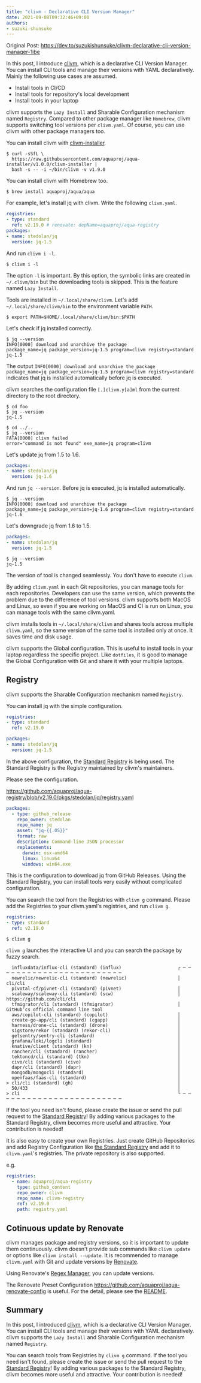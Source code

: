 ```yaml
---
title: "clivm - Declarative CLI Version Manager"
date: 2021-09-08T09:32:46+09:00
authors:
- suzuki-shunsuke
---
```


<head>
  <link rel="canonical" href="https://dev.to/suzukishunsuke/clivm-declarative-cli-version-manager-1ibe" />
</head>

Original Post: https://dev.to/suzukishunsuke/clivm-declarative-cli-version-manager-1ibe

In this post, I introduce [clivm](https://clivm.github.io), which is a declarative CLI Version Manager. 
You can install CLI tools and manage their versions with YAML declaratively.
Mainly the following use cases are assumed.

* Install tools in CI/CD
* Install tools for repository's local development
* Install tools in your laptop

clivm supports the `Lazy Install` and Sharable Configuration mechanism named `Registry`.
Compared to other package manager like `Homebrew`, clivm supports switching tool versions per `clivm.yaml`.
Of course, you can use clivm with other package managers too.

You can install clivm with [clivm-installer](https://github.com/aquaproj/aqua-installer).

```console
$ curl -sSfL \
  https://raw.githubusercontent.com/aquaproj/aqua-installer/v1.0.0/clivm-installer |
  bash -s -- -i ~/bin/clivm -v v1.9.0
```

You can install clivm with Homebrew too.

```console
$ brew install aquaproj/aqua/aqua
```

For example, let's install jq with clivm. Write the following `clivm.yaml`.

```yaml
registries:
- type: standard
  ref: v2.19.0 # renovate: depName=aquaproj/aqua-registry
packages:
- name: stedolan/jq
  version: jq-1.5
```

And run `clivm i -l`.

```console
$ clivm i -l
```

The option `-l` is important. By this option, the symbolic links are created in `~/.clivm/bin` but the downloading tools is skipped.
This is the feature named `Lazy Install`.

Tools are installed in `~/.local/share/clivm`. Let's add `~/.local/share/clivm/bin` to the environment variable `PATH`.

```console
$ export PATH=$HOME/.local/share/clivm/bin:$PATH
```

Let's check if jq installed correctly.

```console
$ jq --version
INFO[0000] download and unarchive the package            package_name=jq package_version=jq-1.5 program=clivm registry=standard
jq-1.5
```

The output `INFO[0000] download and unarchive the package            package_name=jq package_version=jq-1.5 program=clivm registry=standard` indicates that jq is installed automatically before jq is executed.

clivm searches the configuration file `[.]clivm.y[a]ml` from the current directory to the root directory.

```console
$ cd foo
$ jq --version
jq-1.5

$ cd ../..
$ jq --version
FATA[0000] clivm failed                                   error="command is not found" exe_name=jq program=clivm
```

Let's update jq from 1.5 to 1.6.

```yaml
packages:
- name: stedolan/jq
  version: jq-1.6
```

And run `jq --version`.
Before jq is executed, jq is installed automatically.

```console
$ jq --version
INFO[0000] download and unarchive the package            package_name=jq package_version=jq-1.6 program=clivm registry=standard
jq-1.6
```

Let's downgrade jq from 1.6 to 1.5.

```yaml
packages:
- name: stedolan/jq
  version: jq-1.5
```

```console
$ jq --version
jq-1.5
```

The version of tool is changed seamlessly.
You don't have to execute `clivm`.

By adding `clivm.yaml` in each Git repositories, you can manage tools for each repositories.
Developers can use the same version, which prevents the problem due to the difference of tool versions.
clivm supports both MacOS and Linux, so even if you are working on MacOS and CI is run on Linux, you can manage tools with the same clivm.yaml.

clivm installs tools in `~/.local/share/clivm` and shares tools across multiple `clivm.yaml`, so the same version of the same tool is installed only at once.
It saves time and disk usage.

clivm supports the Global configuration.
This is useful to install tools in your laptop regardless the specific project.
Like `dotfiles`, it is good to manage the Global Configuration with Git and share it with your multiple laptops.

## Registry

clivm supports the Sharable Configuration mechanism named `Registry`.

You can install jq with the simple configuration.

```yaml
registries:
- type: standard
  ref: v2.19.0

packages:
- name: stedolan/jq
  version: jq-1.5
```

In the above configuration, the [Standard Registry](https://github.com/aquaproj/aqua-registry) is being used.
The Standard Registry is the Registry maintained by clivm's maintainers.

Please see the configuration.

https://github.com/aquaproj/aqua-registry/blob/v2.19.0/pkgs/stedolan/jq/registry.yaml

```yaml
packages:
  - type: github_release
    repo_owner: stedolan
    repo_name: jq
    asset: "jq-{{.OS}}"
    format: raw
    description: Command-line JSON processor
    replacements:
      darwin: osx-amd64
      linux: linux64
      windows: win64.exe
```

This is the configuration to download jq from GitHub Releases.
Using the Standard Registry, you can install tools very easily without complicated configuration.

You can search the tool from the Registries with `clivm g` command.
Please add the Registries to your clivm.yaml's registries, and run `clivm g`.

```yaml
registries:
- type: standard
  ref: v2.19.0
```

```console
$ clivm g
```

`clivm g` launches the interactive UI and you can search the package by fuzzy search.

```console
  influxdata/influx-cli (standard) (influx)                     ┌ ─ ─ ─ ─ ─ ─ ─ ─ ─ ─ ─ ─ ─ ─ ─ ─ ─ ─ ─ ─ ─ ─ ─ ─
  newrelic/newrelic-cli (standard) (newrelic)                   │  cli/cli
  pivotal-cf/pivnet-cli (standard) (pivnet)                     │
  scaleway/scaleway-cli (standard) (scw)                        │  https://github.com/cli/cli
  tfmigrator/cli (standard) (tfmigrator)                        │  GitHub’cs official command line tool
  aws/copilot-cli (standard) (copilot)                          │
  create-go-app/cli (standard) (cgapp)                          │
  harness/drone-cli (standard) (drone)                          │
  sigstore/rekor (standard) (rekor-cli)                         │
  getsentry/sentry-cli (standard)                               │
  grafana/loki/logcli (standard)                                │
  knative/client (standard) (kn)                                │
  rancher/cli (standard) (rancher)                              │
  tektoncd/cli (standard) (tkn)                                 │
  civo/cli (standard) (civo)                                    │
  dapr/cli (standard) (dapr)                                    │
  mongodb/mongocli (standard)                                   │
  openfaas/faas-cli (standard)                                  │
> cli/cli (standard) (gh)                                       │
  50/433                                                        │
> cli                                                           └ ─ ─ ─ ─ ─ ─ ─ ─ ─ ─ ─ ─ ─ ─ ─ ─ ─ ─ ─ ─ ─ ─ ─ ─
```

If the tool you need isn't found, please create the issue or send the pull request to the [Standard Registry](https://github.com/aquaproj/aqua-registry)!
By adding various packages to the Standard Registry, clivm becomes more useful and attractive.
Your contribution is needed!

It is also easy to create your own Registries.
Just create GitHub Repositories and add Registry Configuration like [the Standard Registry](https://github.com/aquaproj/aqua-registry/blob/main/registry.yaml) and add it to `clivm.yaml`'s registries.
The private repository is also supported.

e.g.

```yaml
registries:
  - name: aquaproj/aqua-registry
    type: github_content
    repo_owner: clivm
    repo_name: clivm-registry
    ref: v2.19.0
    path: registry.yaml
```

## Cotinuous update by Renovate

clivm manages package and registry versions,
so it is important to update them continuously.
clivm doesn't provide sub commands like `clivm update` or options like `clivm install --update`.
It is recommended to manage `clivm.yaml` with Git and update versions by [Renovate](https://docs.renovatebot.com/).

Using Renovate's [Regex Manager](https://docs.renovatebot.com/modules/manager/regex/), you can update versions.

The Renovate Preset Configuration https://github.com/aquaproj/aqua-renovate-config is useful.
For the detail, please see the [README](https://github.com/aquaproj/aqua-renovate-config).

## Summary

In this post, I introduced [clivm](https://clivm.github.io), which is a declarative CLI Version Manager. 
You can install CLI tools and manage their versions with YAML declaratively.
clivm supports the `Lazy Install` and Sharable Configuration mechanism named `Registry`.

You can search tools from Registries by `clivm g` command.
If the tool you need isn't found, please create the issue or send the pull request to the [Standard Registry](https://github.com/aquaproj/aqua-registry)!
By adding various packages to the Standard Registry, clivm becomes more useful and attractive.
Your contribution is needed!
